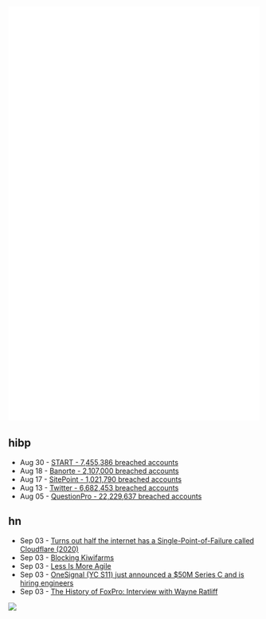 ![Metrics](https://raw.githubusercontent.com/phixion/phixion/master/metrics.svg)

## hibp

<!--
for https://github.com/phixion/phixion/blob/main/.github/workflows/feeds.yml
-->
<!--START_SECTION:haveibeenpwnd-->
- Aug 30 - [START - 7,455,386 breached accounts](https://haveibeenpwned.com/PwnedWebsites#Start)
- Aug 18 - [Banorte - 2,107,000 breached accounts](https://haveibeenpwned.com/PwnedWebsites#Banorte)
- Aug 17 - [SitePoint - 1,021,790 breached accounts](https://haveibeenpwned.com/PwnedWebsites#SitePoint)
- Aug 13 - [Twitter - 6,682,453 breached accounts](https://haveibeenpwned.com/PwnedWebsites#Twitter)
- Aug 05 - [QuestionPro - 22,229,637 breached accounts](https://haveibeenpwned.com/PwnedWebsites#QuestionPro)
<!--END_SECTION:haveibeenpwnd-->

## hn

<!--
for https://github.com/phixion/phixion/blob/main/.github/workflows/feeds.yml
-->
<!--START_SECTION:hn-->
- Sep 03 - [Turns out half the internet has a Single-Point-of-Failure called Cloudflare (2020)](https://easydns.com/blog/2020/07/20/turns-out-half-the-internet-has-a-single-point-of-failure-called-cloudflare/)
- Sep 03 - [Blocking Kiwifarms](https://blog.cloudflare.com/kiwifarms-blocked/)
- Sep 03 - [Less Is More Agile](https://beny23.github.io/posts/my_take_on_engineering_room_9/)
- Sep 03 - [OneSignal (YC S11) just announced a $50M Series C and is hiring engineers](https://onesignal.com/careers)
- Sep 03 - [The History of FoxPro: Interview with Wayne Ratliff](http://www.foxprohistory.org/interview_wayne_ratliff.htm)
<!--END_SECTION:hn-->

<!--
for https://yhype.me
-->
![](https://hit.yhype.me/github/profile?user_id=13013670)

